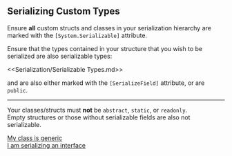 ## Serializing Custom Types

Ensure **all** custom structs and classes in your serialization hierarchy are marked with the `[System.Serializable]` attribute.

Ensure that the types contained in your structure that you wish to be serialized are also serializable types:

<<Serialization/Serializable Types.md>>  

and are also either marked with the `[SerializeField]` attribute, or are `public`.

----

Your classes/structs must **not** be `abstract`, `static`, or `readonly`.  
Empty structures or those without serializable fields are also not serializable.

[My class is generic](../Serialization%204/Serializing%20Generic%20Types.md)  
[I am serializing an interface](../Serialization%204/Serializing%20Interfaces.md)